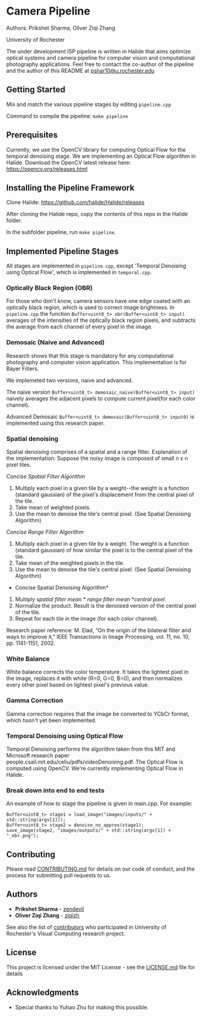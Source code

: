 # Camera Pipeline

Authors: Prikshet Sharma, Oliver Ziqi Zhang

University of Rochester

The under development ISP pipeline is written in Halide that aims optimize optical systems and camera pipeline for computer vision and computational photography applications. Feel free to contact the co-author of the pipeline and the author of this README at pshar10@u.rochester.edu 

## Getting Started
Mix and match the various pipeline stages by editing ```pipeline.cpp```  

Command to compile the pipeline: ```make pipeline```

## Prerequisites

Currently, we use the OpenCV library for computing Optical Flow for the temporal denoising stage. We are implementing an Optical Flow algorithm in Halide. Download the OpenCV latest release here: https://opencv.org/releases.html 

## Installing the Pipeline Framework

Clone Halide: https://github.com/halide/Halide/releases 

After cloning the Halide repo, copy the contents of this repo in the Halide folder. 

In the subfolder pipeline, run ```make pipeline```.


## Implemented Pipeline Stages
All stages are implemented in ```pipeline.cpp```, except 'Temporal Denoising using Optical Flow', which is implemented in ```temporal.cpp```.

### Optically Black Region (OBR)
For those who don't know, camera sensors have one edge coated with an optically black region, which is used to correct image brightness. 
In ```pipeline.cpp``` the function ```Buffer<uint8_t> obr(Buffer<uint8_t> input)``` averages of the intensities of the optically black region pixels, and subtracts the average from each channel of every pixel in the image.   

### Demosaic (Naive and Advanced)
Research shows that this stage is mandatory for any computational photography and computer vision application. This implementation is for Bayer Filters.  

We implemeted two versions, naive and advanced. 

The naive version ```Buffer<uint8_t> demosaic_naive(Buffer<uint8_t> input)``` naively averages the adjacent pixels to compute current pixel(for each color channel).

Advanced Demosaic ```Buffer<uint8_t> demosaic(Buffer<uint8_t> input0)``` is implemented using this research paper. 

### Spatial denoising
Spatial denoising comprises of a spatial and a range filter. 
Explanation of the implementation: Suppose the noisy image is composed of small n x n pixel tiles.


*Concise Spatial Filter Algorithm*
1. Multiply each pixel in a given tile by a weight--the weight is a function (standard gaussian) of the pixel's displacement from the central pixel of the tile.
2. Take mean of weighted pixels. 
3. Use the mean to denoise the tile's central pixel. (See Spatial Denoising Algorithm)

*Concise Range Filter Algorithm*
1. Multiply each pixel in a given tile by a weight. The weight is a function (standard gaussian) of how similar the pixel is to the central pixel of the tile.
2. Take mean of the weighted pixels in the tile.
3. Use the mean to denoise the tile's central pixel. (See Spatial Denoising Algorithm)

* Concise Spatial Denoising Algorithm*
1. Multiply _spatial filter mean_ * _range filter mean_ *_central pixel_. 
2. Normalize the product. Result is the denoised version of the central pixel of the tile. 
3. Repeat for each tile in the image (for each color channel).

Research paper reference: M. Elad, “On the origin of the bilateral filter and ways to improve it,” IEEE Transactions in Image Processing, vol. 11, no. 10, pp. 1141-1151, 2002.

### White Balance 
White balance corrects the color temperature. It takes the lightest pixel in the image, replaces it with white (R=0, G=0, B=0), and then normalizes every other pixel based on lightest pixel's previous value.  

### Gamma Correction
Gamma correction requires that the image be converted to YCbCr format, which hasn't yet been implemented. 

### Temporal Denoising using Optical Flow 

Temporal Denoising performs the algorithm taken from this MIT and Microsoft research paper people.csail.mit.edu/celiu/pdfs/videoDenoising.pdf. The Optical Flow is computed using OpenCV. We're currently implementing Optical Flow in Halide.  

### Break down into end to end tests

An example of how to stage the pipeline is given in main.cpp. For example:

```
Buffer<uint8_t> stage1 = load_image("images/inputs/" + std::string(argv[1]));
Buffer<uint8_t> stage2 = denoise_no_approx(stage1);
save_image(stage2, "images/outputs/" + std::string(argv[1]) + "_obr.png");

```

## Contributing

Please read [CONTRIBUTING.md](https://gist.github.com/PurpleBooth/b24679402957c63ec426) for details on our code of conduct, and the process for submitting pull requests to us.

## Authors

* **Prikshet Sharma** - [zendevil](https://github.com/zendevil)
* **Oliver Ziqi Zhang** - [ziqizh](https://github.com/ziqizh)

See also the list of [contributors](https://github.com/horizon-research) who participated in University of Rochester's Visual Computing research project.

## License

This project is licensed under the MIT License - see the [LICENSE.md](LICENSE.md) file for details

## Acknowledgments

* Special thanks to Yuhao Zhu for making this possible. 

